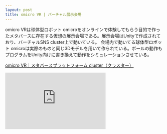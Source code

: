 ```yaml
---
layout: post
title: omicro VR | バーチャル展示会場
---
```


omicro VRは球体型ロボット omicroをオンラインで体験してもらう目的で作ったメタバースに存在する仮想の展示会場である。展示会場はUnityで作成されており、バーチャルSNS cluster上で動いている。
会場内で動いてる球体型ロボット omicroは実際のものと同じ3Dモデルを用いて作られている。ボールの動作もプログラムをUnity向けに書き換えて動作をシミュレーションさせている。

[omicro VR｜メタバースプラットフォーム cluster（クラスター）](https://cluster.mu/w/45454cfd-91cc-40b8-a968-3180e82483c8)

<iframe width="320" height="180" src="https://www.youtube.com/embed/_lE9uwkBGr8" title="YouTube video player" frameborder="0" allow="accelerometer; autoplay; clipboard-write; encrypted-media; gyroscope; picture-in-picture" allowfullscreen></iframe>

